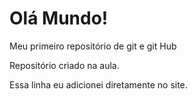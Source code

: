 # Olá Mundo!
 Meu primeiro repositório de git e git Hub

 Repositório criado na aula.
 
 Essa linha eu adicionei diretamente no site.
